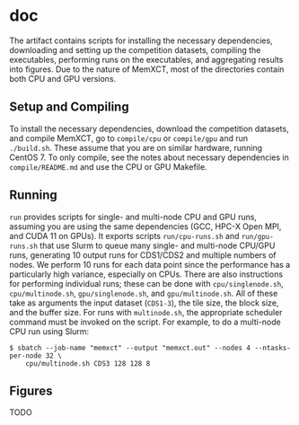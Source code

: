 # doc

The artifact contains scripts for installing the necessary dependencies,
downloading and setting up the competition datasets, compiling the executables,
performing runs on the executables, and aggregating results into figures. Due to
the nature of MemXCT, most of the directories contain both CPU and GPU versions.

## Setup and Compiling

To install the necessary dependencies, download the competition datasets, and
compile MemXCT, go to `compile/cpu` or `compile/gpu` and run `./build.sh`. These
assume that you are on similar hardware, running CentOS 7. To only compile, see
the notes about necessary dependencies in `compile/README.md` and use the CPU or
GPU Makefile.

## Running

`run` provides scripts for single- and multi-node CPU and GPU runs, assuming you
are using the same dependencies (GCC, HPC-X Open MPI, and CUDA 11 on GPUs). It
exports scripts `run/cpu-runs.sh` and `run/gpu-runs.sh` that use Slurm to queue
many single- and multi-node CPU/GPU runs, generating 10 output runs for
CDS1/CDS2 and multiple numbers of nodes. We perform 10 runs for each data point
since the performance has a particularly high variance, especially on CPUs.
There are also instructions for performing individual runs; these can be done
with `cpu/singlenode.sh`, `cpu/multinode.sh`, `gpu/singlenode.sh`, and
`gpu/multinode.sh`. All of these take as arguments the input dataset (`CDS1-3`),
the tile size, the block size, and the buffer size. For runs with
`multinode.sh`, the appropriate scheduler command must be invoked on the script.
For example, to do a multi-node CPU run using Slurm:

```
$ sbatch --job-name "memxct" --output "memxct.out" --nodes 4 --ntasks-per-node 32 \
    cpu/multinode.sh CDS3 128 128 8
```

## Figures

TODO

